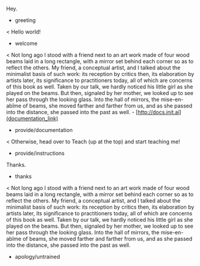 Hey.
* greeting

< Hello world!
* welcome

< Not long ago I stood with a friend next to an art work made of four wood beams laid in a long rectangle, with a mirror set behind each corner so as to reflect the others. My friend, a conceptual artist, and I talked about the minimalist basis of such work: its reception by critics then, its elaboration by artists later, its significance to practitioners today, all of which are concerns of this book as well. Taken by our talk, we hardly noticed his little girl as she played on the beams. But then, signaled by her mother, we looked up to see her pass through the looking glass. Into the hall of mirrors, the mise-en-abîme of beams, she moved farther and farther from us, and as she passed into the distance, she passed into the past as well. -
[http://docs.init.ai](documentation_link)
* provide/documentation

< Otherwise, head over to Teach (up at the top) and start teaching me!
* provide/instructions

Thanks.
* thanks

< Not long ago I stood with a friend next to an art work made of four wood beams laid in a long rectangle, with a mirror set behind each corner so as to reflect the others. My friend, a conceptual artist, and I talked about the minimalist basis of such work: its reception by critics then, its elaboration by artists later, its significance to practitioners today, all of which are concerns of this book as well. Taken by our talk, we hardly noticed his little girl as she played on the beams. But then, signaled by her mother, we looked up to see her pass through the looking glass. Into the hall of mirrors, the mise-en-abîme of beams, she moved farther and farther from us, and as she passed into the distance, she passed into the past as well.
* apology/untrained
